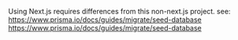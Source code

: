 Using Next.js requires differences from this non-next.js project. see: https://www.prisma.io/docs/guides/migrate/seed-database
https://www.prisma.io/docs/guides/migrate/seed-database
